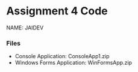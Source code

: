 # Assignment 4 Code
NAME: JAIDEV
### Files
- Console Application: ConsoleApp1.zip
- Windows Forms Application: WinFormsApp.zip
